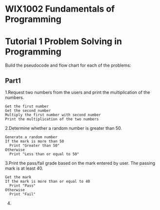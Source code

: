 # WIX1002  Fundamentals of Programming
# Tutorial 1 Problem Solving in Programming

Build the pseudocode and flow chart for each of the problems:

## Part1
1.Request two numbers from the users and print the multiplication of the numbers.
```
Get the first number
Get the second number
Multiply the first number with second number
Print the multiplication of the two numbers
```
2.Determine whether a random number is greater than 50.
```
Generate a random number
If the mark is more than 50
  Print "Greater than 50"
Otherwise
  Print "Less than or equal to 50"
```
3.Print the pass/fail grade based on the mark entered by user. The passing mark is at least 40.
```
Get the mark
If the mark is more than or equal to 40
  Print "Pass"
Otherwise
  Print "Fail"
```
4.
